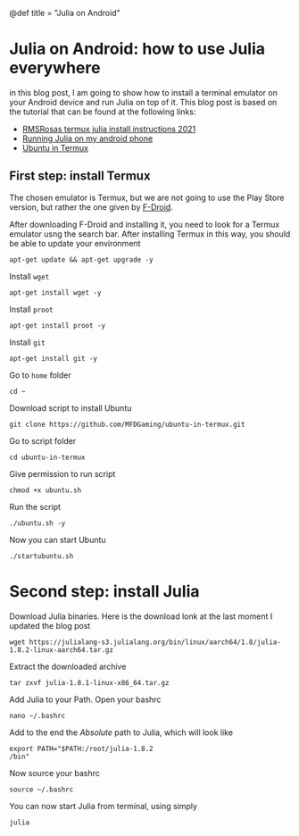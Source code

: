 @def title = "Julia on Android"

# Julia on Android: how to use Julia everywhere

in this blog post, I am going to show how to install a terminal emulator on your Android
device and run Julia on top of it. This blog post is based on the tutorial that can be found at the following links:

- [RMSRosas termux julia install instructions 2021](https://gist.github.com/caseykneale/fb5503d95b29c1e3bf167a192bf17420)
- [Running Julia on my android phone](https://www.linkedin.com/pulse/running-julia-my-android-phone-paresh-mathur)
- [Ubuntu in Termux](https://github.com/MFDGaming/ubuntu-in-termux)

## First step: install Termux

The chosen emulator is Termux, but we are not going to use the Play Store version, but rather the one given by [F-Droid](https://f-droid.org/en/).

After downloading F-Droid and installing it, you need to look for a Termux emulator usng the search bar.
After installing Termux in this way, you should be able to update your environment
```
apt-get update && apt-get upgrade -y
```
Install `wget`
```
apt-get install wget -y
```
Install `proot`
```
apt-get install proot -y
```
Install `git`
```
apt-get install git -y
```
Go to `home`  folder
```
cd ~
```
Download script to install Ubuntu
```
git clone https://github.com/MFDGaming/ubuntu-in-termux.git
```
Go to script folder
```
cd ubuntu-in-termux
```
Give permission to run script
```
chmod +x ubuntu.sh
```
Run the script
```
./ubuntu.sh -y
```
Now you can start Ubuntu
```
./startubuntu.sh
```

# Second step: install Julia

Download Julia binaries. Here is the download lonk at the last moment I updated the blog post
```
wget https://julialang-s3.julialang.org/bin/linux/aarch64/1.8/julia-1.8.2-linux-aarch64.tar.gz
```
Extract the downloaded archive
```
tar zxvf julia-1.8.1-linux-x86_64.tar.gz
```
Add Julia to your Path. Open your bashrc
```
nano ~/.bashrc
```
Add to the end the *Absolute* path to Julia, which will look like 
```
export PATH="$PATH:/root/julia-1.8.2
/bin"
```
Now source your bashrc
```
source ~/.bashrc
```
You can now start Julia from terminal, using simply
```
julia
```